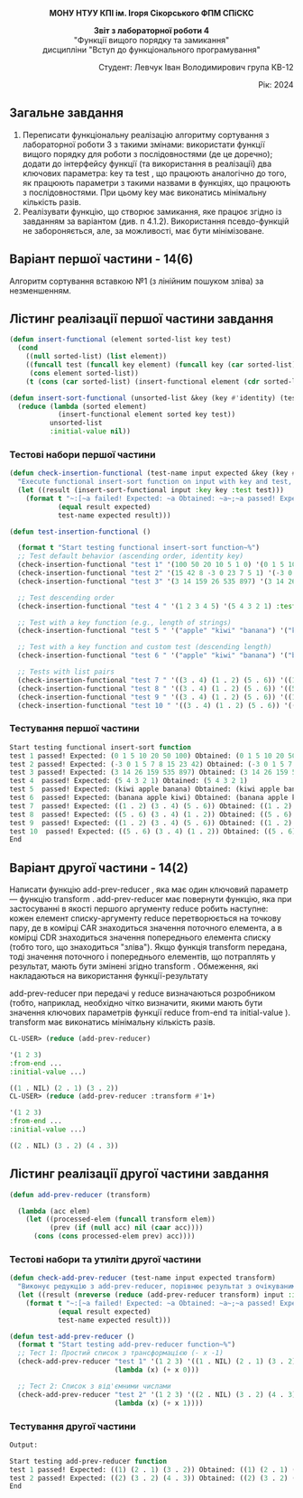 <p align="center"><b>МОНУ НТУУ КПІ ім. Ігоря Сікорського ФПМ СПіСКС</b></p>
<p align="center">
<b>Звіт з лабораторної роботи 4</b><br/>
"Функції вищого порядку та замикання"<br/>
дисципліни "Вступ до функціонального програмування"
</p>
<p align="right">Студент: Левчук Іван Володимирович група КВ-12<p>
<p align="right">Рік: 2024<p>

## Загальне завдання
1. Переписати функціональну реалізацію алгоритму сортування з лабораторної
роботи 3 з такими змінами:
використати функції вищого порядку для роботи з послідовностями (де це
доречно);
додати до інтерфейсу функції (та використання в реалізації) два ключових
параметра: key та test , що працюють аналогічно до того, як працюють
параметри з такими назвами в функціях, що працюють з послідовностями. При
цьому key має виконатись мінімальну кількість разів.
2. Реалізувати функцію, що створює замикання, яке працює згідно із завданням за
варіантом (див. п 4.1.2). Використання псевдо-функцій не забороняється, але, за
можливості, має бути мінімізоване.

## Варіант першої частини - 14(6)
Алгоритм сортування вставкою №1 (з лінійним пошуком зліва) за незменшенням.

## Лістинг реалізації першої частини завдання

```lisp
(defun insert-functional (element sorted-list key test)
  (cond
    ((null sorted-list) (list element))
    ((funcall test (funcall key element) (funcall key (car sorted-list))) 
     (cons element sorted-list))
    (t (cons (car sorted-list) (insert-functional element (cdr sorted-list) key test)))))

(defun insert-sort-functional (unsorted-list &key (key #'identity) (test #'<))
  (reduce (lambda (sorted element)
            (insert-functional element sorted key test))
          unsorted-list
          :initial-value nil))

```

### Тестові набори першої частини

```lisp
(defun check-insertion-functional (test-name input expected &key (key #'identity) (test #'<))
  "Execute functional insert-sort function on input with key and test, compare result with expected and print comparison status"
  (let ((result (insert-sort-functional input :key key :test test)))
    (format t "~:[~a failed! Expected: ~a Obtained: ~a~;~a passed! Expected: ~a Obtained: ~a~]~%"
            (equal result expected)
            test-name expected result)))

(defun test-insertion-functional ()

  (format t "Start testing functional insert-sort function~%")
  ;; Test default behavior (ascending order, identity key)
  (check-insertion-functional "test 1" '(100 50 20 10 5 1 0) '(0 1 5 10 20 50 100))
  (check-insertion-functional "test 2" '(15 42 8 -3 0 23 7 5 1) '(-3 0 1 5 7 8 15 23 42))
  (check-insertion-functional "test 3" '(3 14 159 26 535 897) '(3 14 26 159 535 897))

  ;; Test descending order
  (check-insertion-functional "test 4 " '(1 2 3 4 5) '(5 4 3 2 1) :test #'>)

  ;; Test with a key function (e.g., length of strings)
  (check-insertion-functional "test 5 " '("apple" "kiwi" "banana") '("kiwi" "apple" "banana") :key #'length)

  ;; Test with a key function and custom test (descending length)
  (check-insertion-functional "test 6 " '("apple" "kiwi" "banana") '("banana" "apple" "kiwi") :key #'length :test #'>)

  ;; Tests with list pairs
  (check-insertion-functional "test 7 " '((3 . 4) (1 . 2) (5 . 6)) '((1 . 2) (3 . 4) (5 . 6)) :key #'car)
  (check-insertion-functional "test 8 " '((3 . 4) (1 . 2) (5 . 6)) '((5 . 6) (3 . 4) (1 . 2)) :key #'car :test #'>)
  (check-insertion-functional "test 9 " '((3 . 4) (1 . 2) (5 . 6)) '((1 . 2) (3 . 4) (5 . 6)) :key #'cdr)
  (check-insertion-functional "test 10 " '((3 . 4) (1 . 2) (5 . 6)) '((5 . 6) (3 . 4) (1 . 2)) :key #'cdr :test #'>)
```
### Тестування першої частини

```lisp
Start testing functional insert-sort function
test 1 passed! Expected: (0 1 5 10 20 50 100) Obtained: (0 1 5 10 20 50 100)
test 2 passed! Expected: (-3 0 1 5 7 8 15 23 42) Obtained: (-3 0 1 5 7 8 15 23 42)
test 3 passed! Expected: (3 14 26 159 535 897) Obtained: (3 14 26 159 535 897)
test 4  passed! Expected: (5 4 3 2 1) Obtained: (5 4 3 2 1)
test 5  passed! Expected: (kiwi apple banana) Obtained: (kiwi apple banana)
test 6  passed! Expected: (banana apple kiwi) Obtained: (banana apple kiwi)
test 7  passed! Expected: ((1 . 2) (3 . 4) (5 . 6)) Obtained: ((1 . 2) (3 . 4)(5 . 6))
test 8  passed! Expected: ((5 . 6) (3 . 4) (1 . 2)) Obtained: ((5 . 6) (3 . 4)(1 . 2))
test 9  passed! Expected: ((1 . 2) (3 . 4) (5 . 6)) Obtained: ((1 . 2) (3 . 4)(5 . 6))
test 10  passed! Expected: ((5 . 6) (3 . 4) (1 . 2)) Obtained: ((5 . 6) (3 . 4)(1 . 2))
End
```

## Варіант другої частини - 14(2)
Написати функцію add-prev-reducer , яка має один ключовий параметр — функцію
transform . add-prev-reducer має повернути функцію, яка при застосуванні в якості
першого аргументу reduce робить наступне: кожен елемент списку-аргументу reduce
перетворюється на точкову пару, де в комірці CAR знаходиться значення поточного
елемента, а в комірці CDR знаходиться значення попереднього елемента списку (тобто
того, що знаходиться "зліва"). Якщо функція transform передана, тоді значення
поточного і попереднього елементів, що потраплять у результат, мають бути змінені
згідно transform . Обмеження, які накладаються на використання функції-результату

add-prev-reducer при передачі у reduce визначаються розробником (тобто,
наприклад, необхідно чітко визначити, якими мають бути значення ключових параметрів
функції reduce from-end та initial-value ). transform має виконатись мінімальну
кількість разів.
```lisp
CL-USER> (reduce (add-prev-reducer)

'(1 2 3)
:from-end ...
:initial-value ...)

((1 . NIL) (2 . 1) (3 . 2))
CL-USER> (reduce (add-prev-reducer :transform #'1+)

'(1 2 3)
:from-end ...
:initial-value ...)

((2 . NIL) (3 . 2) (4 . 3))
```

## Лістинг реалізації другої частини завдання
```lisp
(defun add-prev-reducer (transform)

  (lambda (acc elem)
    (let ((processed-elem (funcall transform elem))
          (prev (if (null acc) nil (caar acc)))) 
      (cons (cons processed-elem prev) acc)))) 
```

### Тестові набори та утиліти другої частини 

```lisp
(defun check-add-prev-reducer (test-name input expected transform)
  "Виконує редукцію з add-prev-reducer, порівнює результат з очікуваним і виводить статус порівняння"
  (let ((result (nreverse (reduce (add-prev-reducer transform) input :initial-value nil))))
    (format t "~:[~a failed! Expected: ~a Obtained: ~a~;~a passed! Expected: ~a Obtained: ~a~]~%"
            (equal result expected)
            test-name expected result)))

(defun test-add-prev-reducer ()
  (format t "Start testing add-prev-reducer function~%")
  ;; Тест 1: Простий список з трансформацією (- x -1)
  (check-add-prev-reducer "test 1" '(1 2 3) '((1 . NIL) (2 . 1) (3 . 2)) 
                          (lambda (x) (+ x 0)))

  ;; Тест 2: Список з від'ємними числами
  (check-add-prev-reducer "test 2" '(1 2 3) '((2 . NIL) (3 . 2) (4 . 3)) 
                          (lambda (x) (+ x 1))))
```
### Тестування другої частини 

```lisp
Output:

Start testing add-prev-reducer function
test 1 passed! Expected: ((1) (2 . 1) (3 . 2)) Obtained: ((1) (2 . 1) (3 . 2))
test 2 passed! Expected: ((2) (3 . 2) (4 . 3)) Obtained: ((2) (3 . 2) (4 . 3))
End
```
